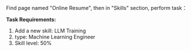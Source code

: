 Find page named "Online Resume", then in "Skills" section, perform task：

**Task Requirements:**
1. Add a new skill: LLM Training
2. type: Machine Learning Engineer
3. Skill level: 50%